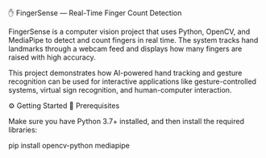 ✋ FingerSense — Real-Time Finger Count Detection

FingerSense is a computer vision project that uses Python, OpenCV, and MediaPipe to detect and count fingers in real time.
The system tracks hand landmarks through a webcam feed and displays how many fingers are raised with high accuracy.

This project demonstrates how AI-powered hand tracking and gesture recognition can be used for interactive applications like gesture-controlled systems, virtual sign recognition, and human-computer interaction.

⚙️ Getting Started
🔹 Prerequisites

Make sure you have Python 3.7+ installed, and then install the required libraries:

pip install opencv-python mediapipe
